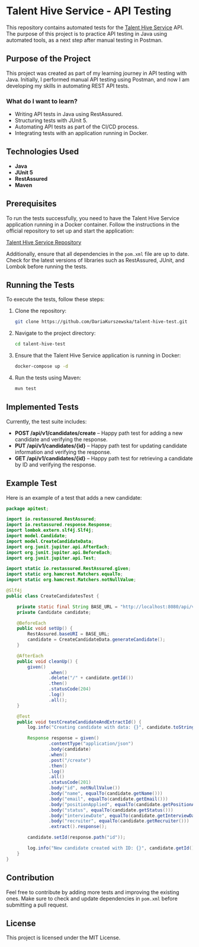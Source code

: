# Talent Hive Service - API Testing

This repository contains automated tests for the [Talent Hive Service](https://github.com/kkurszewski/talent-hive-service) API. The purpose of this project is to practice API testing in Java using automated tools, as a next step after manual testing in Postman.

## Purpose of the Project
This project was created as part of my learning journey in API testing with Java. Initially, I performed manual API testing using Postman, and now I am developing my skills in automating REST API tests.

### What do I want to learn?
- Writing API tests in Java using RestAssured.
- Structuring tests with JUnit 5.
- Automating API tests as part of the CI/CD process.
- Integrating tests with an application running in Docker.

## Technologies Used
- **Java**
- **JUnit 5**
- **RestAssured**
- **Maven**

## Prerequisites
To run the tests successfully, you need to have the Talent Hive Service application running in a Docker container. Follow the instructions in the official repository to set up and start the application:

[Talent Hive Service Repository](https://github.com/kkurszewski/talent-hive-service)

Additionally, ensure that all dependencies in the `pom.xml` file are up to date. Check for the latest versions of libraries such as RestAssured, JUnit, and Lombok before running the tests.

## Running the Tests
To execute the tests, follow these steps:

1. Clone the repository:
   ```bash
   git clone https://github.com/DariaKurszewska/talent-hive-test.git
   ```
2. Navigate to the project directory:
   ```bash
   cd talent-hive-test
   ```
3. Ensure that the Talent Hive Service application is running in Docker:
   ```bash
   docker-compose up -d
   ```
4. Run the tests using Maven:
   ```bash
   mvn test
   ```
## Implemented Tests
Currently, the test suite includes:

- **POST /api/v1/candidates/create** – Happy path test for adding a new candidate and verifying the response.
- **PUT /api/v1/candidates/{id}** – Happy path test for updating candidate information and verifying the response.
- **GET /api/v1/candidates/{id}** – Happy path test for retrieving a candidate by ID and verifying the response.

## Example Test
Here is an example of a test that adds a new candidate:

```java
package apitest;

import io.restassured.RestAssured;
import io.restassured.response.Response;
import lombok.extern.slf4j.Slf4j;
import model.Candidate;
import model.CreateCandidateData;
import org.junit.jupiter.api.AfterEach;
import org.junit.jupiter.api.BeforeEach;
import org.junit.jupiter.api.Test;

import static io.restassured.RestAssured.given;
import static org.hamcrest.Matchers.equalTo;
import static org.hamcrest.Matchers.notNullValue;

@Slf4j
public class CreateCandidatesTest {

    private static final String BASE_URL = "http://localhost:8080/api/v1/candidates";
    private Candidate candidate;

    @BeforeEach
    public void setUp() {
        RestAssured.baseURI = BASE_URL;
        candidate = CreateCandidateData.generateCandidate();
    }

    @AfterEach
    public void cleanUp() {
        given()
                .when()
                .delete("/" + candidate.getId())
                .then()
                .statusCode(204)
                .log()
                .all();
    }

    @Test
    public void testCreateCandidateAndExtractId() {
        log.info("Creating candidate with data: {}", candidate.toString());

        Response response = given()
                .contentType("application/json")
                .body(candidate)
                .when()
                .post("/create")
                .then()
                .log()
                .all()
                .statusCode(201)
                .body("id", notNullValue())
                .body("name", equalTo(candidate.getName()))
                .body("email", equalTo(candidate.getEmail()))
                .body("positionApplied", equalTo(candidate.getPositionApplied()))
                .body("status", equalTo(candidate.getStatus()))
                .body("interviewDate", equalTo(candidate.getInterviewDate()))
                .body("recruiter", equalTo(candidate.getRecruiter()))
                .extract().response();

        candidate.setId(response.path("id"));

        log.info("New candidate created with ID: {}", candidate.getId());
    }
}
```

## Contribution
Feel free to contribute by adding more tests and improving the existing ones. Make sure to check and update dependencies in `pom.xml` before submitting a pull request.

## License
This project is licensed under the MIT License.
